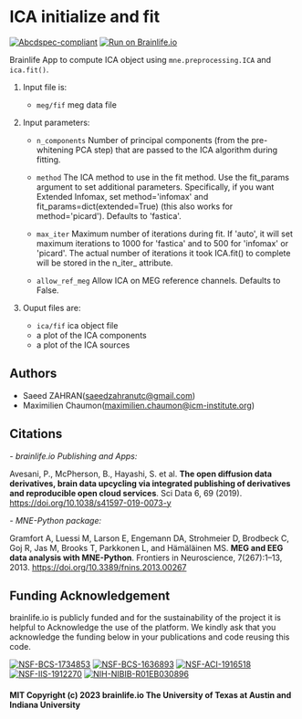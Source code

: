# ICA initialize and fit


[![Abcdspec-compliant](https://img.shields.io/badge/ABCD_Spec-v1.1-green.svg)](https://github.com/brain-life/abcd-spec)
[![Run on Brainlife.io](https://img.shields.io/badge/Brainlife-bl.app.675-blue.svg)](https://doi.org/10.25663/brainlife.app.675)

Brainlife App to compute ICA object using `mne.preprocessing.ICA` and `ica.fit()`.


1) Input file is:
    * `meg/fif` meg data file
    
2) Input parameters:


    * `n_components` Number of principal components (from the pre-whitening PCA step) that are passed to the ICA algorithm during fitting.
        
    * `method` The ICA method to use in the fit method. Use the fit_params argument to set additional parameters. Specifically, if you want Extended   Infomax, set method='infomax' and fit_params=dict(extended=True) (this also works for method='picard'). Defaults to 'fastica'. 
    
    
    * `max_iter` Maximum number of iterations during fit. If 'auto', it will set maximum iterations to 1000 for 'fastica' and to 500 for 'infomax' or 'picard'. The actual number of iterations it took ICA.fit() to complete will be stored in the n_iter_ attribute.

    
    * `allow_ref_meg` Allow ICA on MEG reference channels. Defaults to False.

3) Ouput files are:
    * `ica/fif` ica object file
    * a plot of the ICA components
    * a plot of the ICA sources
   

## Authors
- Saeed ZAHRAN(saeedzahranutc@gmail.com)
- Maximilien Chaumon(maximilien.chaumon@icm-institute.org)

## Citations

*- brainlife.io Publishing and Apps:*

Avesani, P., McPherson, B., Hayashi, S. et al. **The open diffusion data derivatives, brain data upcycling via integrated publishing of derivatives and reproducible open cloud services**. Sci Data 6, 69 (2019). https://doi.org/10.1038/s41597-019-0073-y

*- MNE-Python package:* 

Gramfort A, Luessi M, Larson E, Engemann DA, Strohmeier D, Brodbeck C, Goj R, Jas M, Brooks T, Parkkonen L, and Hämäläinen MS.  **MEG and EEG data analysis with MNE-Python**. Frontiers in Neuroscience, 7(267):1–13, 2013. https://doi.org/10.3389/fnins.2013.00267

## Funding Acknowledgement
brainlife.io is publicly funded and for the sustainability of the project it is helpful to Acknowledge the use of the platform. We kindly ask that you acknowledge the funding below in your publications and code reusing this code.

[![NSF-BCS-1734853](https://img.shields.io/badge/NSF_BCS-1734853-blue.svg)](https://nsf.gov/awardsearch/showAward?AWD_ID=1734853)
[![NSF-BCS-1636893](https://img.shields.io/badge/NSF_BCS-1636893-blue.svg)](https://nsf.gov/awardsearch/showAward?AWD_ID=1636893)
[![NSF-ACI-1916518](https://img.shields.io/badge/NSF_ACI-1916518-blue.svg)](https://nsf.gov/awardsearch/showAward?AWD_ID=1916518)
[![NSF-IIS-1912270](https://img.shields.io/badge/NSF_IIS-1912270-blue.svg)](https://nsf.gov/awardsearch/showAward?AWD_ID=1912270)
[![NIH-NIBIB-R01EB030896](https://img.shields.io/badge/NIH_NIBIB-R01EB030896-green.svg)](https://grantome.com/grant/NIH/R01-EB030896-01)


#### MIT Copyright (c) 2023 brainlife.io The University of Texas at Austin and Indiana University

